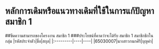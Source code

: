  # หลักการเดิมหรือแนวทางเดิมที่ใช้ในการแก้ปัญหา	สมาชิก 1
##ขีดความสามารถของโครงงาน	สมาชิก 1
###ประโยชน์ที่คาดว่าจะได้รับ	สมาชิก 1
สมาชิกชิกในกลุ่ม 
|รหัสประจำตัว|ชื่อ|สกุล|
|:---------|----|----|
|65030007|นางสาวกนกศิริ|บุญคำ|
